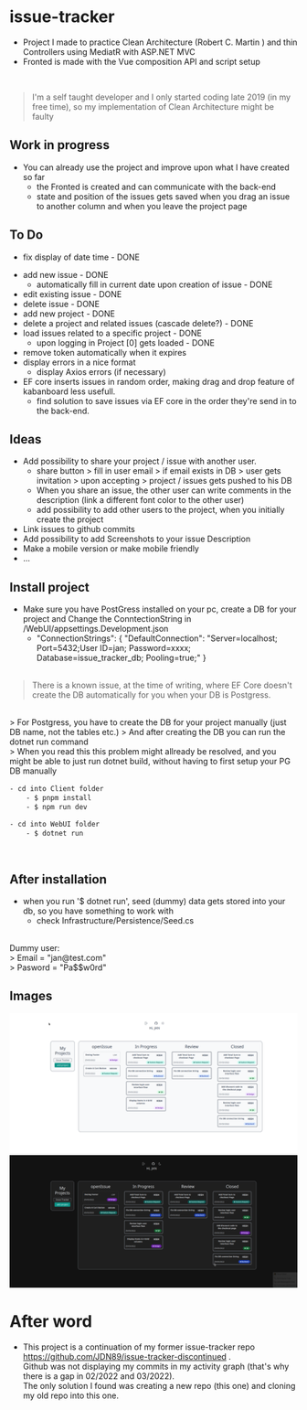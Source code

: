 # issue-tracker
- Project I made to practice Clean Architecture (Robert C. Martin ) and thin Controllers using MediatR with ASP.NET MVC
- Fronted is made with the Vue composition API and script setup

<br/>

> I'm a self taught developer and I only started coding late 2019 (in my free time), so my implementation of Clean Architecture might be faulty 

## Work in progress
- You can already use the project and improve upon what I have created so far
   - the Fronted is created and can communicate with the back-end
   - state and position of the issues gets saved when you drag  an issue to another column and when you leave the project page
##  To Do
- fix display of date time - DONE
    > 
- add new issue - DONE
    - automatically fill in current date upon creation of issue - DONE
- edit existing issue - DONE
- delete issue - DONE
- add new project - DONE
- delete a project and related issues (cascade delete?) - DONE
- load issues related to a specific project - DONE
    - upon logging in Project [0] gets loaded - DONE
- remove token automatically when it expires
- display errors in a nice format
    - display Axios errors (if necessary)
 - EF core inserts issues in random order, making drag and drop feature of kabanboard less usefull. 
   - find solution to save issues via EF core in the order they're send in to the back-end.

## Ideas
 - Add possibility to share your project / issue with another user.
    - share button > fill in user email > if email exists in DB > user gets invitation > upon accepting > project / issues gets pushed to his DB
    - When you share an issue, the other user  can write comments in the description (link a different font color to the other user)
    - add possibility to add  other users to the project, when you initially create the project
 - Link issues to github commits
 - Add possibility to add Screenshots to your issue Description
 - Make a mobile version or make mobile friendly
 - ...


## Install project
- Make sure you have PostGress installed on your pc, create a DB for your project and Change the ConntectionString in /WebUI/appsettings.Development.json
    - "ConnectionStrings": {
    "DefaultConnection": "Server=localhost; Port=5432;User ID=jan; Password=xxxx; Database=issue_tracker_db; Pooling=true;"
  }
  <br/>
 > There is a known issue, at the time of writing, where EF Core doesn't create the DB automatically for you when your DB is Postgress. 
 <br/>
  > For Postgress, you have to create the DB for your project manually (just DB name, not the tables etc.)
  > And after creating the DB you can run the dotnet run command
  <br/>
    > When you read this this problem might allready be resolved, and you might be able to just run dotnet build, without having to first setup your PG DB manually

```
- cd into Client folder 
    - $ pnpm install 
    - $ npm run dev
```

```
- cd into WebUI folder
    - $ dotnet run

```
<br />

## After installation
- when you run '$ dotnet run', seed (dummy) data gets stored into your db, so you have something to work with
    - check Infrastructure/Persistence/Seed.cs
<br/>
Dummy user:
<br/>
>  Email = "jan@test.com"
<br/>
> Pasword = "Pa$$w0rd"

## Images

![image](https://github.com/JDN89/vue-dotnet-issue-tracker/blob/main/ReadMeImages/issue-tracker-light.png)
![image](https://github.com/JDN89/vue-dotnet-issue-tracker/blob/main/ReadMeImages/issue-tracker-dark.png)


# After word
- This project is a continuation of my former issue-tracker repo https://github.com/JDN89/issue-tracker-discontinued .
<br/> Github was not displaying my commits in my activity graph (that's why there is a gap in 02/2022 and 03/2022). 
<br/> The only solution I found was creating a new repo (this one) and cloning my old repo into this one.
    
